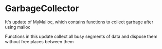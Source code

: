 # GarbageCollector
It's update of MyMalloc, which contains functions to collect garbage after using malloc

Functions in this update collect all busy segments of data and dispose them without free places between them
